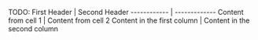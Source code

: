 TODO:
First Header | Second Header
------------ | -------------
Content from cell 1 | Content from cell 2
Content in the first column | Content in the second column